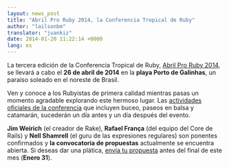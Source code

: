 ```yaml
---
layout: news_post
title: "Abril Pro Ruby 2014, la Conferencia Tropical de Ruby"
author: "lailsonbm"
translator: "juankiz"
date: 2014-01-20 11:22:14 +0000
lang: es
---
```


La tercera edición de la Conferencia Tropical de Ruby, [Abril Pro Ruby
2014](http://abrilproruby.com/), se llevará a cabo el **26 de abril de 2014**
en la **playa Porto de Galinhas**, un paraíso soleado en el noreste de Brasil.

Ven y conoce a los Rubyistas de primera calidad mientras pasas un momento
agradable explorando este hermoso lugar.
Las [actividades oficiales de la
conferencia](http://abrilproruby.com/es/conference/) que incluyen buceo,
paseos en balsa y catamarán, sucederán un día antes y un día después del
evento.

**Jim Weirich** (el creador de Rake), **Rafael França** (del equipo del Core
de Rails) y **Nell Shamrell** (el guru de las expresiones regulares) son
ponentes confirmados y **la convocatoria de propuestas** actualmente se
encuentra abierta. Si deseas dar una plática, [envía tu
propuesta](http://cfp.abrilproruby.com/) antes del final de este mes
(**Enero 31**).
